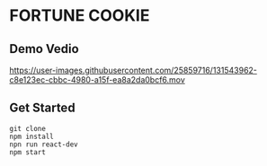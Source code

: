 # FORTUNE COOKIE
## Demo Vedio


https://user-images.githubusercontent.com/25859716/131543962-c8e123ec-cbbc-4980-a15f-ea8a2da0bcf6.mov


## Get Started
```git clone```\
```npm install```\
```npn run react-dev```\
```npm start```

